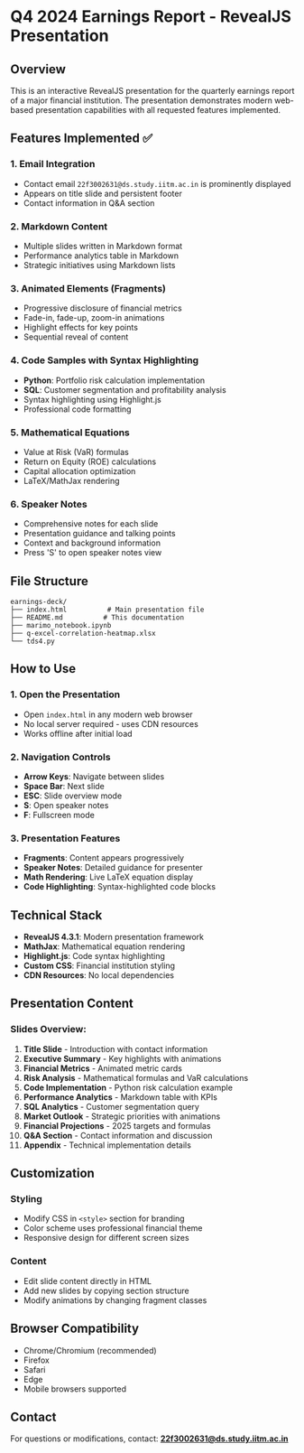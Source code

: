 # Q4 2024 Earnings Report - RevealJS Presentation

## Overview
This is an interactive RevealJS presentation for the quarterly earnings report of a major financial institution. The presentation demonstrates modern web-based presentation capabilities with all requested features implemented.

## Features Implemented ✅

### 1. **Email Integration**
- Contact email `22f3002631@ds.study.iitm.ac.in` is prominently displayed
- Appears on title slide and persistent footer
- Contact information in Q&A section

### 2. **Markdown Content**
- Multiple slides written in Markdown format
- Performance analytics table in Markdown
- Strategic initiatives using Markdown lists

### 3. **Animated Elements (Fragments)**
- Progressive disclosure of financial metrics
- Fade-in, fade-up, zoom-in animations
- Highlight effects for key points
- Sequential reveal of content

### 4. **Code Samples with Syntax Highlighting**
- **Python**: Portfolio risk calculation implementation
- **SQL**: Customer segmentation and profitability analysis
- Syntax highlighting using Highlight.js
- Professional code formatting

### 5. **Mathematical Equations**
- Value at Risk (VaR) formulas
- Return on Equity (ROE) calculations
- Capital allocation optimization
- LaTeX/MathJax rendering

### 6. **Speaker Notes**
- Comprehensive notes for each slide
- Presentation guidance and talking points
- Context and background information
- Press 'S' to open speaker notes view

## File Structure
```
earnings-deck/
├── index.html          # Main presentation file
├── README.md          # This documentation
├── marimo_notebook.ipynb
├── q-excel-correlation-heatmap.xlsx
└── tds4.py
```

## How to Use

### 1. **Open the Presentation**
- Open `index.html` in any modern web browser
- No local server required - uses CDN resources
- Works offline after initial load

### 2. **Navigation Controls**
- **Arrow Keys**: Navigate between slides
- **Space Bar**: Next slide
- **ESC**: Slide overview mode
- **S**: Open speaker notes
- **F**: Fullscreen mode

### 3. **Presentation Features**
- **Fragments**: Content appears progressively
- **Speaker Notes**: Detailed guidance for presenter
- **Math Rendering**: Live LaTeX equation display
- **Code Highlighting**: Syntax-highlighted code blocks

## Technical Stack

- **RevealJS 4.3.1**: Modern presentation framework
- **MathJax**: Mathematical equation rendering
- **Highlight.js**: Code syntax highlighting
- **Custom CSS**: Financial institution styling
- **CDN Resources**: No local dependencies

## Presentation Content

### Slides Overview:
1. **Title Slide** - Introduction with contact information
2. **Executive Summary** - Key highlights with animations
3. **Financial Metrics** - Animated metric cards
4. **Risk Analysis** - Mathematical formulas and VaR calculations
5. **Code Implementation** - Python risk calculation example
6. **Performance Analytics** - Markdown table with KPIs
7. **SQL Analytics** - Customer segmentation query
8. **Market Outlook** - Strategic priorities with animations
9. **Financial Projections** - 2025 targets and formulas
10. **Q&A Section** - Contact information and discussion
11. **Appendix** - Technical implementation details

## Customization

### Styling
- Modify CSS in `<style>` section for branding
- Color scheme uses professional financial theme
- Responsive design for different screen sizes

### Content
- Edit slide content directly in HTML
- Add new slides by copying section structure
- Modify animations by changing fragment classes

## Browser Compatibility
- Chrome/Chromium (recommended)
- Firefox
- Safari
- Edge
- Mobile browsers supported

## Contact
For questions or modifications, contact: **22f3002631@ds.study.iitm.ac.in**